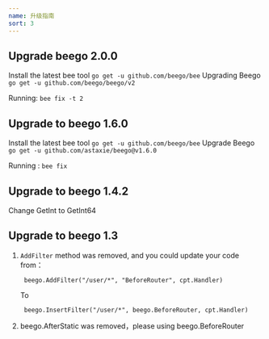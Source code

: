 ```yaml
---
name: 升级指南
sort: 3
---
```


## Upgrade beego 2.0.0

Install the latest bee tool `go get -u github.com/beego/bee`
Upgrading Beego `go get -u github.com/beego/beego/v2`

Running: `bee fix -t 2`

## Upgrade to beego 1.6.0

Install the latest bee tool `go get -u github.com/beego/bee`
Upgrade Beego `go get -u github.com/astaxie/beego@v1.6.0`

Running : `bee fix`

## Upgrade to beego 1.4.2 

Change GetInt to GetInt64

## Upgrade to beego 1.3

1. `AddFilter` method was removed, and you could update your code from：

		beego.AddFilter("/user/*", "BeforeRouter", cpt.Handler)

 	To

		beego.InsertFilter("/user/*", beego.BeforeRouter, cpt.Handler)

1. beego.AfterStatic was removed，please using beego.BeforeRouter

